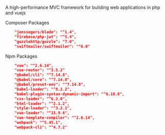 A high-performance MVC framework for building web applications in php and vuejs


Composer Packages

```json
    "jenssegers/blade": "^1.4",
    "firebase/php-jwt": "^5.4",
    "guzzlehttp/guzzle": "7.0",
    "swiftmailer/swiftmailer": "^6.0"
```

Npm Packages

```json
    "vue": "^2.6.14",
    "vue-router": "^3.5.2"
    "@babel/cli": "^7.14.8",
    "@babel/core": "^7.14.8",
    "@babel/preset-env": "^7.14.8",
    "babel-loader": "^8.2.2",
    "babel-plugin-syntax-dynamic-import": "^6.18.0",
    "css-loader": "^6.2.0",
    "html-loader": "^2.1.2",
    "style-loader": "^3.2.1",
    "vue-loader": "^15.9.6",
    "vue-template-compiler": "^2.6.14",
    "webpack": "^5.45.1",
    "webpack-cli": "^4.7.2"
```
